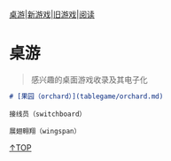 # 
[桌游](tablegame.md)|[新游戏](newgame.md)|[旧游戏](oldgame.md)|[阅读](reading.md)

# 桌游

>感兴趣的桌面游戏收录及其电子化

```markdown
# [果园（orchard）](tablegame/orchard.md)

```

```
接线员（switchboard）
```


```
展翅翱翔（wingspan）
```

[↑TOP](#)